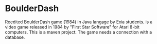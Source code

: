 # BoulderDash
Reedited BoulderDash game (1984) in Java langage by Exia students. is a video game released in 1984 by "First Star Software" for Atari 8-bit computers. This is a maven project. The game needs a connection with a database.
